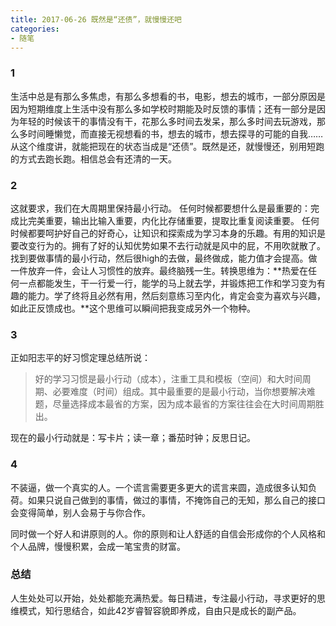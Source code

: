 ```yaml
---
title: 2017-06-26 既然是“还债”，就慢慢还吧
categories: 
- 随笔
---
```

### 1
生活中总是有那么多焦虑，有那么多想看的书，电影，想去的城市，一部分原因是因为短期维度上生活中没有那么多如学校时期能及时反馈的事情；还有一部分是因为年轻的时候该干的事情没有干，花那么多时间去发呆，那么多时间去玩游戏，那么多时间睡懒觉，而直接无视想看的书，想去的城市，想去探寻的可能的自我……从这个维度讲，就能把现在的状态当成是“还债”。既然是还，就慢慢还，别用短跑的方式去跑长跑。相信总会有还清的一天。

### 2
这就要求，我们在大周期里保持最小行动。
任何时候都要想什么是最重要的：完成比完美重要，输出比输入重要，内化比存储重要，提取比重复阅读重要。
任何时候都要呵护好自己的好奇心，让知识和探索成为学习本身的乐趣。有用的知识是要改变行为的。拥有了好的认知优势如果不去行动就是风中的屁，不用吹就散了。
找到要做事情的最小行动，然后很high的去做，最终做成，能力值才会提高。做一件放弃一件，会让人习惯性的放弃。最终脑残一生。转换思维为：**热爱在任何一点都能发生，干一行爱一行，能学的马上就去学，并锻炼把工作和学习变为有趣的能力。学了终将且必然有用，然后刻意练习至内化，肯定会变为喜欢与兴趣，如此正反馈成也。**这个思维可以瞬间把我变成另外一个物种。

### 3 
正如阳志平的好习惯定理总结所说：
> 好的学习习惯是最小行动（成本），注重工具和模板（空间）和大时间周期、必要难度（时间）组成。其中最重要的是最小行动，当你想要解决难题，尽量选择成本最省的方案，因为成本最省的方案往往会在大时间周期胜出。

现在的最小行动就是：写卡片；读一章；番茄时钟；反思日记。

### 4
不装逼，做一个真实的人。一个谎言需要更多更大的谎言来圆，造成很多认知负荷。如果只说自己做到的事情，做过的事情，不掩饰自己的无知，那么自己的接口会变得简单，别人会易于与你合作。

同时做一个好人和讲原则的人。你的原则和让人舒适的自信会形成你的个人风格和个人品牌，慢慢积累，会成一笔宝贵的财富。

### 总结
人生处处可以开始，处处都能充满热爱。每日精进，专注最小行动，寻求更好的思维模式，知行思结合，如此42岁睿智容貌即养成，自由只是成长的副产品。


